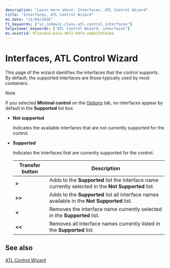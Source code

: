 ```yaml
---
description: "Learn more about: Interfaces, ATL Control Wizard"
title: "Interfaces, ATL Control Wizard"
ms.date: "11/04/2016"
f1_keywords: ["vc.codewiz.class.atl.control.interfaces"]
helpviewer_keywords: ["ATL Control Wizard, interfaces"]
ms.assetid: 971eadcd-6a1e-46f2-b8fe-ee6b53dfe3ea
---
```

# Interfaces, ATL Control Wizard

This page of the wizard identifies the interfaces that the control supports. By default, the supported interfaces are those typically used by most containers.

> [!NOTE]
> If you selected **Minimal control** on the [Options](../../atl/reference/options-atl-control-wizard.md) tab, no interfaces appear by default in the **Supported** list box.

- **Not supported**

   Indicates the available interfaces that are not currently supported for the control.

- **Supported**

   Indicates the interfaces that are currently supported for the control.

   |Transfer button|Description|
   |---------------------|-----------------|
   |**>**|Adds to the **Supported** list the interface name currently selected in the **Not Supported** list.|
   |**>>**|Adds to the **Supported** list all interface names available in the **Not Supported** list.|
   |**\<**|Removes the interface name currently selected in the **Supported** list.|
   |**\<\<**|Removes all interface names currently listed in the **Supported** list.|

## See also

[ATL Control Wizard](../../atl/reference/atl-control-wizard.md)
